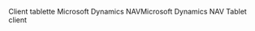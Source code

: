 <span data-ttu-id="9ab80-101">Client tablette Microsoft Dynamics NAV</span><span class="sxs-lookup"><span data-stu-id="9ab80-101">Microsoft Dynamics NAV Tablet client</span></span>